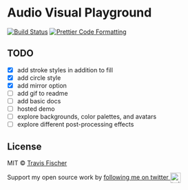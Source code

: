 # Audio Visual Playground

[![Build Status](https://github.com/transitive-bullshit/avp/actions/workflows/build.yml/badge.svg)](https://github.com/transitive-bullshit/avp/actions/workflows/build.yml) [![Prettier Code Formatting](https://img.shields.io/badge/code_style-prettier-brightgreen.svg)](https://prettier.io)

## TODO

- [x] add stroke styles in addition to fill
- [x] add circle style
- [x] add mirror option
- [ ] add gif to readme
- [ ] add basic docs
- [ ] hosted demo
- [ ] explore backgrounds, color palettes, and avatars
- [ ] explore different post-processing effects

## License

MIT © [Travis Fischer](https://transitivebullsh.it)

Support my open source work by <a href="https://twitter.com/transitive_bs">following me on twitter <img src="https://storage.googleapis.com/saasify-assets/twitter-logo.svg" alt="twitter" height="24px" align="center"></a>
